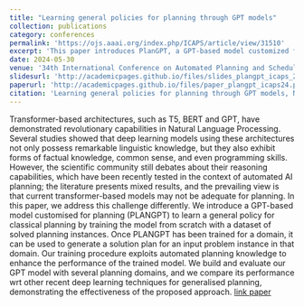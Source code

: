 ```yaml
---
title: "Learning general policies for planning through GPT models"
collection: publications
category: conferences
permalink: 'https://ojs.aaai.org/index.php/ICAPS/article/view/31510'
excerpt: 'This paper introduces PlanGPT, a GPT-based model customized for classical planning. PlanGPT is trained from scratch on a dataset of solved planning instances to learn a general policy. Once trained, it can generate solution plans for new problems within the same domain. We enhance the model performance by incorporating automated planning knowledge into the training process. We evaluate PlanGPT across several planning domains and compare its performance to other deep learning techniques for generalized planning, demonstrating the effectiveness of our approach. [link paper](https://ojs.aaai.org/index.php/ICAPS/article/view/31510)'
date: 2024-05-30
venue: '34th International Conference on Automated Planning and Scheduling (ICAPS)'
slidesurl: 'http://academicpages.github.io/files/slides_plangpt_icaps_2024.pdf'
paperurl: 'http://academicpages.github.io/files/paper_plangpt_icaps24.pdf'
citation: 'Learning general policies for planning through GPT models, N. Rossetti, M. Tummolo, AE. Gerevini, L. Putelli, I. Serina, M. Chiari, M. Olivato - Proceedings of the 34th International Conference on Automated Planning and Scheduling (ICAPS), 2024'
---
```


Transformer-based architectures, such as T5, BERT and GPT, have demonstrated revolutionary capabilities in Natural Language Processing. Several studies showed that deep learning models using these architectures not only possess remarkable linguistic knowledge, but they also exhibit forms of factual knowledge, common sense, and even programming skills. However, the scientific community still debates about their reasoning capabilities, which have been recently tested in the context of automated AI planning; the literature presents mixed results, and the prevailing view is that current transformer-based models may not be adequate for planning. In this paper, we address this challenge differently. We introduce a GPT-based model customised for planning (PLANGPT) to learn a general policy for classical planning by training the model from scratch with a dataset of solved planning instances. Once PLANGPT has been trained for a domain, it can be used to generate a solution plan for an input problem instance in that domain. Our training procedure exploits automated planning knowledge to enhance the performance of the trained model. We build and evaluate our GPT model with several planning domains, and we compare its performance wrt other recent deep learning techniques for generalised planning, demonstrating the effectiveness of the proposed approach.  [link paper](https://ojs.aaai.org/index.php/ICAPS/article/view/31510)
